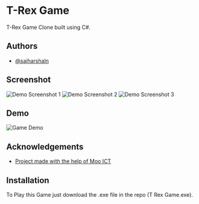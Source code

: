 
# T-Rex Game

T-Rex Game Clone built using C#.


## Authors

- [@saiharshaln](https://github.com/saiharshaln)


## Screenshot

![Demo Screenshot 1](https://user-images.githubusercontent.com/107770534/200118662-42ce054b-dc50-47f0-bdb0-3bcc72c9aab6.png)
![Demo Screenshot 2](https://user-images.githubusercontent.com/107770534/200118668-91b21096-78ad-4da4-8bdb-be027fd548ac.png)
![Demo Screenshot 3](https://user-images.githubusercontent.com/107770534/200118669-f96caf2e-b26b-440e-ae26-dd8f6dd7217b.png)


## Demo

![Game Demo](https://user-images.githubusercontent.com/107770534/200118987-c39daf8f-9d4f-4f33-89e2-d88cbb9b6981.gif)


## Acknowledgements

 
 - [Project made with the help of Moo ICT ](https://www.youtube.com/c/MooICT)


## Installation

To Play this Game just download the .exe file in the repo (T Rex Game.exe).


    